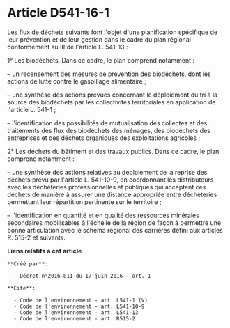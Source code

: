 # Article D541-16-1

Les flux de déchets suivants font l'objet d'une planification spécifique de leur prévention et de leur gestion dans le cadre
du plan régional conformément au III de l'article L. 541-13 : 

1° Les biodéchets. Dans ce cadre, le plan comprend notamment : 

– un recensement des mesures de prévention des biodéchets, dont les actions de lutte contre le gaspillage alimentaire ; 

– une synthèse des actions prévues concernant le déploiement du tri à la source des biodéchets par les collectivités
territoriales en application de l'article L. 541-1 ; 

– l'identification des possibilités de mutualisation des collectes et des traitements des flux des biodéchets des ménages,
des biodéchets des entreprises et des déchets organiques des exploitations agricoles ; 

2° Les déchets du bâtiment et des travaux publics. Dans ce cadre, le plan comprend notamment : 

– une synthèse des actions relatives au déploiement de la reprise des déchets prévu par l'article L. 541-10-9, en coordonnant
les distributeurs avec les déchèteries professionnelles et publiques qui acceptent ces déchets de manière à assurer une
distance appropriée entre déchèteries permettant leur répartition pertinente sur le territoire ; 

– l'identification en quantité et en qualité des ressources minérales secondaires mobilisables à l'échelle de la région de
façon à permettre une bonne articulation avec le schéma régional des carrières défini aux articles R. 515-2 et suivants.

**Liens relatifs à cet article**

	**Créé par**:

	  - Décret n°2016-811 du 17 juin 2016 - art. 1

	**Cite**:

	  - Code de l'environnement - art. L541-1 (V)
	  - Code de l'environnement - art. L541-10-9
	  - Code de l'environnement - art. L541-13
	  - Code de l'environnement - art. R515-2
